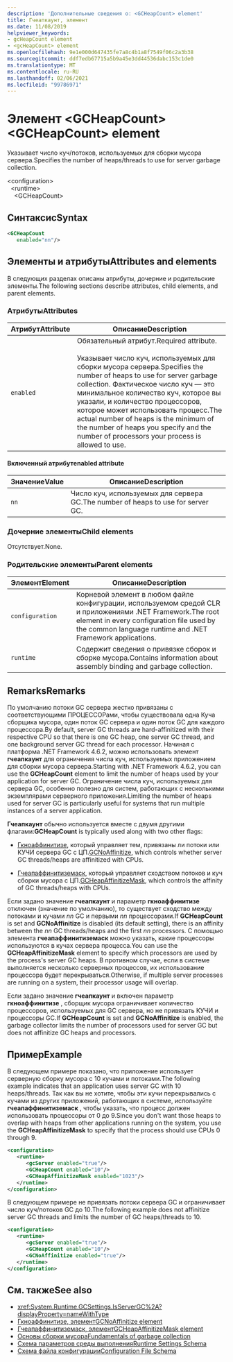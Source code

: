 ```yaml
---
description: 'Дополнительные сведения о: <GCHeapCount> element'
title: Гчеапкаунт, элемент
ms.date: 11/08/2019
helpviewer_keywords:
- gcHeapCount element
- <gcHeapCount> element
ms.openlocfilehash: 9e1e000d647435fe7a8c4b1a8f7549f06c2a3b38
ms.sourcegitcommit: ddf7edb67715a5b9a45e3dd44536dabc153c1de0
ms.translationtype: MT
ms.contentlocale: ru-RU
ms.lasthandoff: 02/06/2021
ms.locfileid: "99786971"
---
```

# <a name="gcheapcount-element"></a><span data-ttu-id="37023-103">Элемент \<GCHeapCount></span><span class="sxs-lookup"><span data-stu-id="37023-103">\<GCHeapCount> element</span></span>

<span data-ttu-id="37023-104">Указывает число куч/потоков, используемых для сборки мусора сервера.</span><span class="sxs-lookup"><span data-stu-id="37023-104">Specifies the number of heaps/threads to use for server garbage collection.</span></span>

\<configuration>\
&nbsp;&nbsp;\<runtime>\
&nbsp;&nbsp;&nbsp;&nbsp;\<GCHeapCount>

## <a name="syntax"></a><span data-ttu-id="37023-105">Синтаксис</span><span class="sxs-lookup"><span data-stu-id="37023-105">Syntax</span></span>

```xml
<GCHeapCount
   enabled="nn"/>
```

## <a name="attributes-and-elements"></a><span data-ttu-id="37023-106">Элементы и атрибуты</span><span class="sxs-lookup"><span data-stu-id="37023-106">Attributes and elements</span></span>

<span data-ttu-id="37023-107">В следующих разделах описаны атрибуты, дочерние и родительские элементы.</span><span class="sxs-lookup"><span data-stu-id="37023-107">The following sections describe attributes, child elements, and parent elements.</span></span>

### <a name="attributes"></a><span data-ttu-id="37023-108">Атрибуты</span><span class="sxs-lookup"><span data-stu-id="37023-108">Attributes</span></span>

|<span data-ttu-id="37023-109">Атрибут</span><span class="sxs-lookup"><span data-stu-id="37023-109">Attribute</span></span>|<span data-ttu-id="37023-110">Описание</span><span class="sxs-lookup"><span data-stu-id="37023-110">Description</span></span>|
|---------------|-----------------|
|`enabled`|<span data-ttu-id="37023-111">Обязательный атрибут.</span><span class="sxs-lookup"><span data-stu-id="37023-111">Required attribute.</span></span><br /><br /><span data-ttu-id="37023-112">Указывает число куч, используемых для сборки мусора сервера.</span><span class="sxs-lookup"><span data-stu-id="37023-112">Specifies the number of heaps to use for server garbage collection.</span></span> <span data-ttu-id="37023-113">Фактическое число куч — это минимальное количество куч, которое вы указали, и количество процессоров, которое может использовать процесс.</span><span class="sxs-lookup"><span data-stu-id="37023-113">The actual number of heaps is the minimum of the number of heaps you specify and the number of processors your process is allowed to use.</span></span> |

#### <a name="enabled-attribute"></a><span data-ttu-id="37023-114">Включенный атрибут</span><span class="sxs-lookup"><span data-stu-id="37023-114">enabled attribute</span></span>

|<span data-ttu-id="37023-115">Значение</span><span class="sxs-lookup"><span data-stu-id="37023-115">Value</span></span>|<span data-ttu-id="37023-116">Описание</span><span class="sxs-lookup"><span data-stu-id="37023-116">Description</span></span>|
|-----------|-----------------|
|`nn`|<span data-ttu-id="37023-117">Число куч, используемых для сервера GC.</span><span class="sxs-lookup"><span data-stu-id="37023-117">The number of heaps to use for server GC.</span></span>|

### <a name="child-elements"></a><span data-ttu-id="37023-118">Дочерние элементы</span><span class="sxs-lookup"><span data-stu-id="37023-118">Child elements</span></span>

<span data-ttu-id="37023-119">Отсутствует.</span><span class="sxs-lookup"><span data-stu-id="37023-119">None.</span></span>

### <a name="parent-elements"></a><span data-ttu-id="37023-120">Родительские элементы</span><span class="sxs-lookup"><span data-stu-id="37023-120">Parent elements</span></span>

|<span data-ttu-id="37023-121">Элемент</span><span class="sxs-lookup"><span data-stu-id="37023-121">Element</span></span>|<span data-ttu-id="37023-122">Описание</span><span class="sxs-lookup"><span data-stu-id="37023-122">Description</span></span>|
|-------------|-----------------|
|`configuration`|<span data-ttu-id="37023-123">Корневой элемент в любом файле конфигурации, используемом средой CLR и приложениями .NET Framework.</span><span class="sxs-lookup"><span data-stu-id="37023-123">The root element in every configuration file used by the common language runtime and .NET Framework applications.</span></span>|
|`runtime`|<span data-ttu-id="37023-124">Содержит сведения о привязке сборок и сборке мусора.</span><span class="sxs-lookup"><span data-stu-id="37023-124">Contains information about assembly binding and garbage collection.</span></span>|

## <a name="remarks"></a><span data-ttu-id="37023-125">Remarks</span><span class="sxs-lookup"><span data-stu-id="37023-125">Remarks</span></span>

<span data-ttu-id="37023-126">По умолчанию потоки GC сервера жестко привязаны с соответствующими ПРОЦЕССОРами, чтобы существовала одна Куча сборщика мусора, один поток GC сервера и один поток GC для каждого процессора.</span><span class="sxs-lookup"><span data-stu-id="37023-126">By default, server GC threads are hard-affinitized with their respective CPU so that there is one GC heap, one server GC thread, and one background server GC thread for each processor.</span></span> <span data-ttu-id="37023-127">Начиная с платформа .NET Framework 4.6.2, можно использовать элемент **гчеапкаунт** для ограничения числа куч, используемых приложением для сборки мусора сервера.</span><span class="sxs-lookup"><span data-stu-id="37023-127">Starting with .NET Framework 4.6.2, you can use the **GCHeapCount** element to limit the number of heaps used by your application for server GC.</span></span> <span data-ttu-id="37023-128">Ограничение числа куч, используемых для сервера GC, особенно полезно для систем, работающих с несколькими экземплярами серверного приложения.</span><span class="sxs-lookup"><span data-stu-id="37023-128">Limiting the number of heaps used for server GC is particularly useful for systems that run multiple instances of a server application.</span></span>

<span data-ttu-id="37023-129">**Гчеапкаунт** обычно используется вместе с двумя другими флагами:</span><span class="sxs-lookup"><span data-stu-id="37023-129">**GCHeapCount** is typically used along with two other flags:</span></span>

- <span data-ttu-id="37023-130">[Гкноаффинитизе](gcnoaffinitize-element.md), который управляет тем, привязаны ли потоки или КУЧИ сервера GC с ЦП.</span><span class="sxs-lookup"><span data-stu-id="37023-130">[GCNoAffinitize](gcnoaffinitize-element.md), which controls whether server GC threads/heaps are affinitized with CPUs.</span></span>

- <span data-ttu-id="37023-131">[Гчеапаффинитиземаск](gcheapaffinitizemask-element.md), который управляет сходством потоков и куч сборки мусора с ЦП.</span><span class="sxs-lookup"><span data-stu-id="37023-131">[GCHeapAffinitizeMask](gcheapaffinitizemask-element.md), which controls the affinity of GC threads/heaps with CPUs.</span></span>

<span data-ttu-id="37023-132">Если задано значение **гчеапкаунт** и параметр **гкноаффинитизе** отключен (значение по умолчанию), то существует сходство между потоками и кучами *nn* GC и первыми *nn* процессорами.</span><span class="sxs-lookup"><span data-stu-id="37023-132">If **GCHeapCount** is set and **GCNoAffinitize** is disabled (its default setting), there is an affinity between the *nn* GC threads/heaps and the first *nn* processors.</span></span> <span data-ttu-id="37023-133">С помощью элемента **гчеапаффинитиземаск** можно указать, какие процессоры используются в кучах сервера процесса.</span><span class="sxs-lookup"><span data-stu-id="37023-133">You can use the **GCHeapAffinitizeMask** element to specify which processors are used by the process's server GC heaps.</span></span> <span data-ttu-id="37023-134">В противном случае, если в системе выполняется несколько серверных процессов, их использование процессора будет перекрываться.</span><span class="sxs-lookup"><span data-stu-id="37023-134">Otherwise, if multiple server processes are running on a system, their processor usage will overlap.</span></span>

<span data-ttu-id="37023-135">Если задано значение **гчеапкаунт** и включен параметр **гкноаффинитизе** , сборщик мусора ограничивает количество процессоров, используемых для GC сервера, но не привязать КУЧИ и процессоры GC.</span><span class="sxs-lookup"><span data-stu-id="37023-135">If **GCHeapCount** is set and **GCNoAffinitize** is enabled, the garbage collector limits the number of processors used for server GC but does not affinitize GC heaps and processors.</span></span>

## <a name="example"></a><span data-ttu-id="37023-136">Пример</span><span class="sxs-lookup"><span data-stu-id="37023-136">Example</span></span>

<span data-ttu-id="37023-137">В следующем примере показано, что приложение использует серверную сборку мусора с 10 кучами и потоками.</span><span class="sxs-lookup"><span data-stu-id="37023-137">The following example indicates that an application uses server GC with 10 heaps/threads.</span></span> <span data-ttu-id="37023-138">Так как вы не хотите, чтобы эти кучи перекрывались с кучами из других приложений, работающих в системе, используйте **гчеапаффинитиземаск** , чтобы указать, что процесс должен использовать процессоры от 0 до 9.</span><span class="sxs-lookup"><span data-stu-id="37023-138">Since you don't want those heaps to overlap with heaps from other applications running on the system, you use the **GCHeapAffinitizeMask** to specify that the process should use CPUs 0 through 9.</span></span>

```xml
<configuration>
   <runtime>
      <gcServer enabled="true"/>
      <GCHeapCount enabled="10"/>
      <GCHeapAffinitizeMask enabled="1023"/>
   </runtime>
</configuration>
```

<span data-ttu-id="37023-139">В следующем примере не привязать потоки сервера GC и ограничивает число куч/потоков GC до 10.</span><span class="sxs-lookup"><span data-stu-id="37023-139">The following example does not affinitize server GC threads and limits the number of GC heaps/threads to 10.</span></span>

```xml
<configuration>
   <runtime>
      <gcServer enabled="true"/>
      <GCHeapCount enabled="10"/>
      <GCNoAffinitize enabled="true"/>
   </runtime>
</configuration>
```

## <a name="see-also"></a><span data-ttu-id="37023-140">См. также</span><span class="sxs-lookup"><span data-stu-id="37023-140">See also</span></span>

- <xref:System.Runtime.GCSettings.IsServerGC%2A?displayProperty=nameWithType>
- [<span data-ttu-id="37023-141">Гкноаффинитизе, элемент</span><span class="sxs-lookup"><span data-stu-id="37023-141">GCNoAffinitize element</span></span>](gcnoaffinitize-element.md)
- [<span data-ttu-id="37023-142">Гчеапаффинитиземаск, элемент</span><span class="sxs-lookup"><span data-stu-id="37023-142">GCHeapAffinitizeMask element</span></span>](gcheapaffinitizemask-element.md)
- [<span data-ttu-id="37023-143">Основы сборки мусора</span><span class="sxs-lookup"><span data-stu-id="37023-143">Fundamentals of garbage collection</span></span>](../../../../standard/garbage-collection/fundamentals.md)
- [<span data-ttu-id="37023-144">Схема параметров среды выполнения</span><span class="sxs-lookup"><span data-stu-id="37023-144">Runtime Settings Schema</span></span>](index.md)
- [<span data-ttu-id="37023-145">Схема файла конфигурации</span><span class="sxs-lookup"><span data-stu-id="37023-145">Configuration File Schema</span></span>](../index.md)
